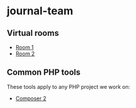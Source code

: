 # journal-team

## Virtual rooms

- [Room 1](https://meet.google.com/deb-ccfz-bah)
- [Room 2](https://meet.google.com/dwi-thof-rdh)

## Common PHP tools

These tools apply to any PHP project we work on:

- [Composer 2](https://getcomposer.org/)
